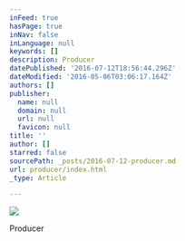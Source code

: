 ```yaml
---
inFeed: true
hasPage: true
inNav: false
inLanguage: null
keywords: []
description: Producer
datePublished: '2016-07-12T18:56:44.296Z'
dateModified: '2016-05-06T03:06:17.164Z'
authors: []
publisher:
  name: null
  domain: null
  url: null
  favicon: null
title: ''
author: []
starred: false
sourcePath: _posts/2016-07-12-producer.md
url: producer/index.html
_type: Article

---
```

![](https://the-grid-user-content.s3-us-west-2.amazonaws.com/1f4ce7a4-51b3-4115-8077-d0d7fd460dc9.png)

Producer